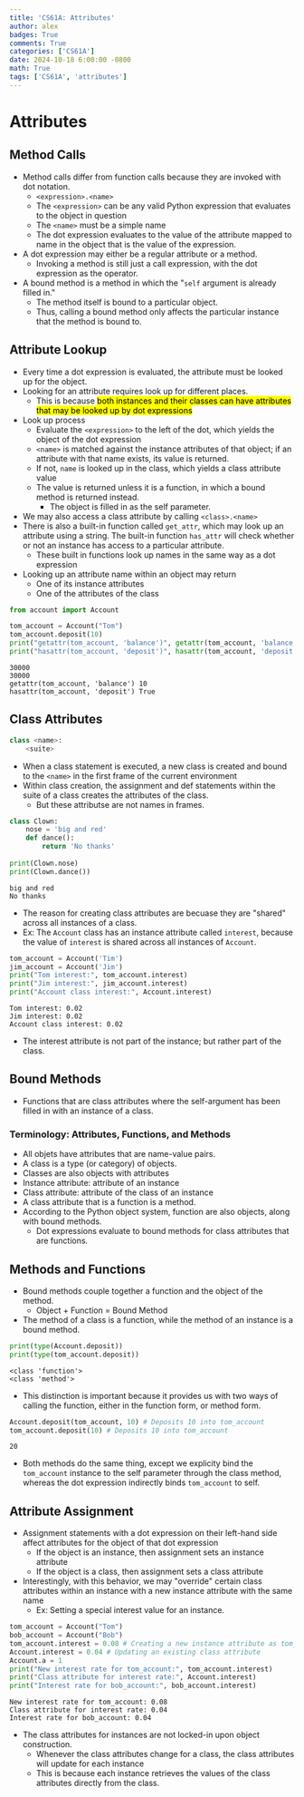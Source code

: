 ```yaml
---
title: 'CS61A: Attributes'
author: alex
badges: True
comments: True
categories: ['CS61A']
date: 2024-10-18 6:00:00 -0800
math: True
tags: ['CS61A', 'attributes']
---
```


# Attributes

## Method Calls
- Method calls differ from function calls because they are invoked with dot notation.
    - `<expression>.<name>`
    - The `<expression>` can be any valid Python expression that evaluates to the object in question
    - The `<name>` must be a simple name
    - The dot expression evaluates to the value of the attribute mapped to name in the object that is the value of the expression.
- A dot expression may either be a regular attribute or a method.
    - Invoking a method is still just a call expression, with the dot expression as the operator.
- A bound method is a method in which the "`self` argument is already filled in."
    - The method itself is bound to a particular object.
    - Thus, calling a bound method only affects the particular instance that the method is bound to. 

## Attribute Lookup
- Every time a dot expression is evaluated, the attribute must be looked up for the object.
- Looking for an attribute requires look up for different places.
    - This is because <mark> both instances and their classes can have attributes that may be looked up by dot expressions </mark>
- Look up process
    - Evaluate the `<expression>` to the left of the dot, which yields the object of the dot expression
    - `<name>` is matched against the instance attributes of that object; if an attribute with that name exists, its value is returned.
    - If not, `name` is looked up in the class, which yields a class attribute value
    - The value is returned unless it is a function, in which a bound method is returned instead.
        - The object is filled in as the self parameter.
- We may also access a class attribute by calling `<class>.<name>`
- There is also a built-in function called `get_attr`, which may look up an attribute using a string. The built-in function `has_attr` will check whether or not an instance has access to a particular attribute.
    - These built in functions look up names in the same way as a dot expression
- Looking up an attribute name within an object may return
    - One of its instance attributes
    - One of the attributes of the class


```python
from account import Account

tom_account = Account("Tom")
tom_account.deposit(10)
print("getattr(tom_account, 'balance')", getattr(tom_account, 'balance'))
print("hasattr(tom_account, 'deposit')", hasattr(tom_account, 'deposit'))
```

    30000
    30000
    getattr(tom_account, 'balance') 10
    hasattr(tom_account, 'deposit') True


## Class Attributes
```python
class <name>:
    <suite>
```
- When a class statement is executed, a new class is created and bound to the `<name>` in the first frame of the current environment 
- Within class creation, the assignment and def statements within the suite of a class creates the attributes of the class.
    - But these attributse are not names in frames.


```python
class Clown:
    nose = 'big and red'
    def dance():
        return 'No thanks'
    
print(Clown.nose)
print(Clown.dance())
```

    big and red
    No thanks


- The reason for creating class attributes are becuase they are "shared" across all instances of a class.
- Ex: The `Account` class has an instance attribute called `interest`, because the value of `interest` is shared across all instances of `Account`. 


```python
tom_account = Account('Tim')
jim_account = Account('Jim')
print("Tom interest:", tom_account.interest)
print("Jim interest:", jim_account.interest)
print("Account class interest:", Account.interest)
```

    Tom interest: 0.02
    Jim interest: 0.02
    Account class interest: 0.02


- The interest attribute is not part of the instance; but rather part of the class.

## Bound Methods
- Functions that are class attributes where the self-argument has been filled in with an instance of a class.

### Terminology: Attributes, Functions, and Methods
- All objets have attributes that are name-value pairs.
- A class is a type (or category) of objects.
- Classes are also objects with attributes
- Instance attribute: attribute of an instance
- Class attribute: attribute of the class of an instance
- A class attribute that is a function is a method.
- According to the Python object system, function are also objects, along with bound methods.
    - Dot expressions evaluate to bound methods for class attributes that are functions.

## Methods and Functions
- Bound methods couple together a function and the object of the method.
    - Object + Function = Bound Method
- The method of a class is a function, while the method of an instance is a bound method.


```python
print(type(Account.deposit))
print(type(tom_account.deposit))
```

    <class 'function'>
    <class 'method'>


- This distinction is important because it provides us with two ways of calling the function, either in the function form, or method form.


```python
Account.deposit(tom_account, 10) # Deposits 10 into tom_account
tom_account.deposit(10) # Deposits 10 into tom_account
```




    20



- Both methods do the same thing, except we explicity bind the `tom_account` instance to the self parameter through the class method, whereas the dot expression indirectly binds `tom_account` to self.

## Attribute Assignment
- Assignment statements with a dot expression on their left-hand side affect attributes for the object of that dot expression
    - If the object is an instance, then assignment sets an instance attribute
    - If the object is a class, then assignment sets a class attribute 
- Interestingly, with this behavior, we may "override" certain class attributes within an instance with a new instance attribute with the same name
    - Ex: Setting a special interest value for an instance.


```python
tom_account = Account("Tom")
bob_account = Account("Bob")
tom_account.interest = 0.08 # Creating a new instance attribute as tom_account is an instance
Account.interest = 0.04 # Updating an existing class attribute
Account.a = 1
print("New interest rate for tom_account:", tom_account.interest)
print("Class attribute for interest rate:", Account.interest)
print("Interest rate for bob_account:", bob_account.interest)
```

    New interest rate for tom_account: 0.08
    Class attribute for interest rate: 0.04
    Interest rate for bob_account: 0.04


- The class attributes for instances are not locked-in upon object construction.
    - Whenever the class attributes change for a class, the class attributes will update for each instance
    - This is because each instance retrieves the values of the class attributes directly from the class.

